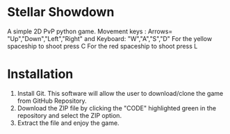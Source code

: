# Stellar Showdown
A simple 2D PvP python game. Movement keys : Arrows= "Up","Down","Left","Right" and Keyboard: "W","A","S","D"
For the yellow spaceship to shoot press C
For the red spaceship to shoot press L
# Installation 
1. Install Git. This software will allow the user to download/clone the game from GitHub Repository.
2. Download the ZIP file by clicking the "CODE" highlighted green in the repository and select the ZIP option.
3. Extract the file and enjoy the game.



